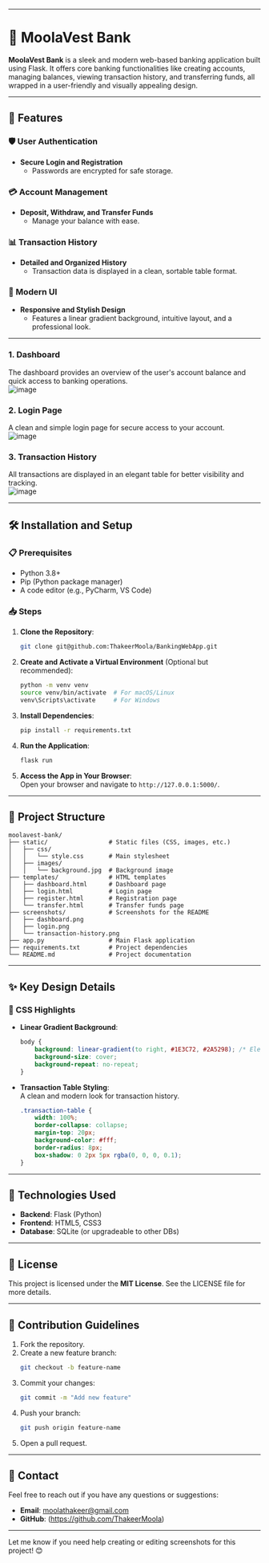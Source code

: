 

---

# 🏦 MoolaVest Bank  

**MoolaVest Bank** is a sleek and modern web-based banking application built using Flask. It offers core banking functionalities like creating accounts, managing balances, viewing transaction history, and transferring funds, all wrapped in a user-friendly and visually appealing design.  

---

## 🚀 Features  

### 🛡️ User Authentication  
- **Secure Login and Registration**  
  - Passwords are encrypted for safe storage.  

### 💳 Account Management  
- **Deposit, Withdraw, and Transfer Funds**  
  - Manage your balance with ease.  

### 📊 Transaction History  
- **Detailed and Organized History**  
  - Transaction data is displayed in a clean, sortable table format.  

### 🎨 Modern UI  
- **Responsive and Stylish Design**  
  - Features a linear gradient background, intuitive layout, and a professional look.  

---


### **1. Dashboard**  
The dashboard provides an overview of the user's account balance and quick access to banking operations.  
![image](https://github.com/user-attachments/assets/5ef7e542-170f-4dde-be0f-8781b41aa75a)

### **2. Login Page**  
A clean and simple login page for secure access to your account.  
![image](https://github.com/user-attachments/assets/257db65f-cd3a-4331-9c75-2bd247c5b21d)

### **3. Transaction History**  
All transactions are displayed in an elegant table for better visibility and tracking.  
![image](https://github.com/user-attachments/assets/960d50b2-8184-43a5-ae9d-59ebec90ee9a)

---

## 🛠️ Installation and Setup  

### 📋 Prerequisites  

- Python 3.8+  
- Pip (Python package manager)  
- A code editor (e.g., PyCharm, VS Code)  

### 📥 Steps  

1. **Clone the Repository**:  
   ```bash
   git clone git@github.com:ThakeerMoola/BankingWebApp.git
   ```  

2. **Create and Activate a Virtual Environment** (Optional but recommended):  
   ```bash
   python -m venv venv
   source venv/bin/activate  # For macOS/Linux
   venv\Scripts\activate     # For Windows
   ```  

3. **Install Dependencies**:  
   ```bash
   pip install -r requirements.txt
   ```  

4. **Run the Application**:  
   ```bash
   flask run
   ```  

5. **Access the App in Your Browser**:  
   Open your browser and navigate to `http://127.0.0.1:5000/`.  

---

## 📂 Project Structure  

```plaintext
moolavest-bank/
├── static/                 # Static files (CSS, images, etc.)
│   ├── css/
│   │   └── style.css       # Main stylesheet
│   ├── images/
│   │   └── background.jpg  # Background image
├── templates/              # HTML templates
│   ├── dashboard.html      # Dashboard page
│   ├── login.html          # Login page
│   ├── register.html       # Registration page
│   └── transfer.html       # Transfer funds page
├── screenshots/            # Screenshots for the README
│   ├── dashboard.png
│   ├── login.png
│   └── transaction-history.png
├── app.py                  # Main Flask application
├── requirements.txt        # Project dependencies
└── README.md               # Project documentation
```

---

## ✨ Key Design Details  

### 🎨 CSS Highlights  
- **Linear Gradient Background**:  
  ```css
  body {
      background: linear-gradient(to right, #1E3C72, #2A5298); /* Elegant gradient */
      background-size: cover;
      background-repeat: no-repeat;
  }
  ```  

- **Transaction Table Styling**:  
  A clean and modern look for transaction history.  
  ```css
  .transaction-table {
      width: 100%;
      border-collapse: collapse;
      margin-top: 20px;
      background-color: #fff;
      border-radius: 8px;
      box-shadow: 0 2px 5px rgba(0, 0, 0, 0.1);
  }
  ```

---

## 🔧 Technologies Used  

- **Backend**: Flask (Python)  
- **Frontend**: HTML5, CSS3  
- **Database**: SQLite (or upgradeable to other DBs)  

---

## 📜 License  

This project is licensed under the **MIT License**. See the LICENSE file for more details.  

---

## 🙌 Contribution Guidelines  

1. Fork the repository.  
2. Create a new feature branch:  
   ```bash
   git checkout -b feature-name
   ```  
3. Commit your changes:  
   ```bash
   git commit -m "Add new feature"
   ```  
4. Push your branch:  
   ```bash
   git push origin feature-name
   ```  
5. Open a pull request.  

---

## 📧 Contact  

Feel free to reach out if you have any questions or suggestions:  
- **Email**: moolathakeer@gmail.com
- **GitHub**: (https://github.com/ThakeerMoola)

---

Let me know if you need help creating or editing screenshots for this project! 😊
